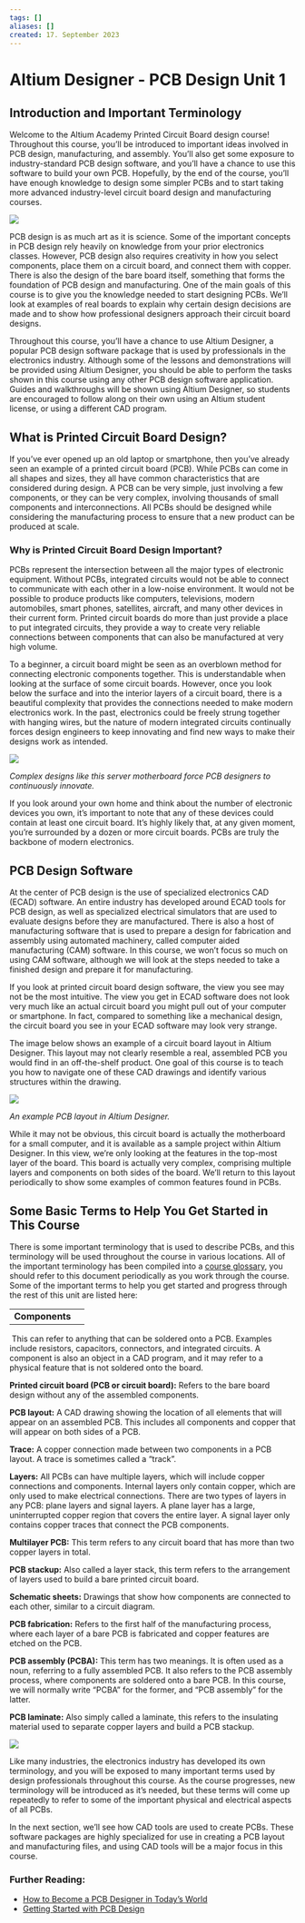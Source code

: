```yaml
---
tags: []
aliases: []
created: 17. September 2023
---
```


# Altium Designer - PCB Design Unit 1

## Introduction and Important Terminology

Welcome to the Altium Academy Printed Circuit Board design course! Throughout this course, you’ll be introduced to important ideas involved in PCB design, manufacturing, and assembly. You’ll also get some exposure to industry-standard PCB design software, and you’ll have a chance to use this software to build your own PCB. Hopefully, by the end of the course, you’ll have enough knowledge to design some simpler PCBs and to start taking more advanced industry-level circuit board design and manufacturing courses.

![](https://cdn.fs.teachablecdn.com/ADNupMnWyR7kCWRvm76Laz/https://www.filepicker.io/api/file/aid43TXSd2zMUUfgvJv0)

PCB design is as much art as it is science. Some of the important concepts in PCB design rely heavily on knowledge from your prior electronics classes. However, PCB design also requires creativity in how you select components, place them on a circuit board, and connect them with copper. There is also the design of the bare board itself, something that forms the foundation of PCB design and manufacturing. One of the main goals of this course is to give you the knowledge needed to start designing PCBs. We’ll look at examples of real boards to explain why certain design decisions are made and to show how professional designers approach their circuit board designs.

Throughout this course, you’ll have a chance to use Altium Designer, a popular PCB design software package that is used by professionals in the electronics industry. Although some of the lessons and demonstrations will be provided using Altium Designer, you should be able to perform the tasks shown in this course using any other PCB design software application. Guides and walkthroughs will be shown using Altium Designer, so students are encouraged to follow along on their own using an Altium student license, or using a different CAD program.

## What is Printed Circuit Board Design?

If you’ve ever opened up an old laptop or smartphone, then you’ve already seen an example of a printed circuit board (PCB). While PCBs can come in all shapes and sizes, they all have common characteristics that are considered during design. A PCB can be very simple, just involving a few components, or they can be very complex, involving thousands of small components and interconnections. All PCBs should be designed while considering the manufacturing process to ensure that a new product can be produced at scale.

### Why is Printed Circuit Board Design Important?

PCBs represent the intersection between all the major types of electronic equipment. Without PCBs, integrated circuits would not be able to connect to communicate with each other in a low-noise environment. It would not be possible to produce products like computers, televisions, modern automobiles, smart phones, satellites, aircraft, and many other devices in their current form. Printed circuit boards do more than just provide a place to put integrated circuits, they provide a way to create very reliable connections between components that can also be manufactured at very high volume.

To a beginner, a circuit board might be seen as an overblown method for connecting electronic components together. This is understandable when looking at the surface of some circuit boards. However, once you look below the surface and into the interior layers of a circuit board, there is a beautiful complexity that provides the connections needed to make modern electronics work. In the past, electronics could be freely strung together with hanging wires, but the nature of modern integrated circuits continually forces design engineers to keep innovating and find new ways to make their designs work as intended.

![](https://cdn.fs.teachablecdn.com/ADNupMnWyR7kCWRvm76Laz/https://www.filepicker.io/api/file/0JgwvnWkTWGPLCx71NGI)

_Complex designs like this server motherboard force PCB designers to continuously innovate._

If you look around your own home and think about the number of electronic devices you own, it’s important to note that any of these devices could contain at least one circuit board. It’s highly likely that, at any given moment, you’re surrounded by a dozen or more circuit boards. PCBs are truly the backbone of modern electronics.

## PCB Design Software

At the center of PCB design is the use of specialized electronics CAD (ECAD) software. An entire industry has developed around ECAD tools for PCB design, as well as specialized electrical simulators that are used to evaluate designs before they are manufactured. There is also a host of manufacturing software that is used to prepare a design for fabrication and assembly using automated machinery, called computer aided manufacturing (CAM) software. In this course, we won’t focus so much on using CAM software, although we will look at the steps needed to take a finished design and prepare it for manufacturing.

If you look at printed circuit board design software, the view you see may not be the most intuitive. The view you get in ECAD software does not look very much like an actual circuit board you might pull out of your computer or smartphone. In fact, compared to something like a mechanical design, the circuit board you see in your ECAD software may look very strange.

The image below shows an example of a circuit board layout in Altium Designer. This layout may not clearly resemble a real, assembled PCB you would find in an off-the-shelf product. One goal of this course is to teach you how to navigate one of these CAD drawings and identify various structures within the drawing.

![](https://cdn.fs.teachablecdn.com/ADNupMnWyR7kCWRvm76Laz/https://www.filepicker.io/api/file/146oaPNQSqSIrlCYfu8T)

_An example PCB layout in Altium Designer._

While it may not be obvious, this circuit board is actually the motherboard for a small computer, and it is available as a sample project within Altium Designer. In this view, we’re only looking at the features in the top-most layer of the board. This board is actually very complex, comprising multiple layers and components on both sides of the board. We’ll return to this layout periodically to show some examples of common features found in PCBs.

## Some Basic Terms to Help You Get Started in This Course

There is some important terminology that is used to describe PCBs, and this terminology will be used throughout the course in various locations. All of the important terminology has been compiled into a [course glossary](https://edcamp.us/p/glossary), you should refer to this document periodically as you work through the course. Some of the important terms to help you get started and progress through the rest of this unit are listed here:

|     |     |
| --- | --- |
| **Components**    |     | 

 This can refer to anything that can be soldered onto a PCB. Examples include resistors, capacitors, connectors, and integrated circuits. A component is also an object in a CAD program, and it may refer to a physical feature that is not soldered onto the board.

**Printed circuit board (PCB or circuit board):** Refers to the bare board design without any of the assembled components.

**PCB layout:** A CAD drawing showing the location of all elements that will appear on an assembled PCB. This includes all components and copper that will appear on both sides of a PCB.

**Trace:** A copper connection made between two components in a PCB layout. A trace is sometimes called a “track”.

**Layers:** All PCBs can have multiple layers, which will include copper connections and components. Internal layers only contain copper, which are only used to make electrical connections. There are two types of layers in any PCB: plane layers and signal layers. A plane layer has a large, uninterrupted copper region that covers the entire layer. A signal layer only contains copper traces that connect the PCB components.

**Multilayer PCB:** This term refers to any circuit board that has more than two copper layers in total.

**PCB stackup:** Also called a layer stack, this term refers to the arrangement of layers used to build a bare printed circuit board.

**Schematic sheets:** Drawings that show how components are connected to each other, similar to a circuit diagram.

**PCB fabrication:** Refers to the first half of the manufacturing process, where each layer of a bare PCB is fabricated and copper features are etched on the PCB.

**PCB assembly (PCBA):** This term has two meanings. It is often used as a noun, referring to a fully assembled PCB. It also refers to the PCB assembly process, where components are soldered onto a bare PCB. In this course, we will normally write “PCBA” for the former, and “PCB assembly” for the latter.

**PCB laminate:** Also simply called a laminate, this refers to the insulating material used to separate copper layers and build a PCB stackup.

![](https://cdn.fs.teachablecdn.com/ADNupMnWyR7kCWRvm76Laz/https://www.filepicker.io/api/file/5b4axhkQhudeQzPCqUy8)

Like many industries, the electronics industry has developed its own terminology, and you will be exposed to many important terms used by design professionals throughout this course. As the course progresses, new terminology will be introduced as it’s needed, but these terms will come up repeatedly to refer to some of the important physical and electrical aspects of all PCBs.

In the next section, we’ll see how CAD tools are used to create PCBs. These software packages are highly specialized for use in creating a PCB layout and manufacturing files, and using CAD tools will be a major focus in this course.

### Further Reading:

- [How to Become a PCB Designer in Today’s World](https://www.google.com/url?q=https://resources.altium.com/p/how-to-become-a-pcb-designer-in-today-s-world&sa=D&source=editors&ust=1641275385623000&usg=AOvVaw3dN0BriZETnELu6xmrxS-H)
- [Getting Started with PCB Design](https://www.google.com/url?q=https://resources.altium.com/p/getting-started-pcb-design&sa=D&source=editors&ust=1641275385623000&usg=AOvVaw02hjvQaNtcvj-Cd43yHWxK)